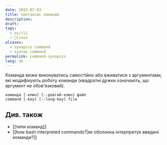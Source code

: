 ```yaml
---
date: 2025-07-03
title: Синтаксис команди
description: 
draft: 
tags:
  - os/cli
  - 🐧linux
aliases:
  - synopsis command
  - syntax command
permalink: command-synopsis
lang: uk
---
```


Команда може виконуватись самостійно або вживатися з аргументами, які модифікують роботу команди (квадратні дужки означають, що аргумент не обов'язковий).

```
команда [-ключ] [--довгий-ключ] файл
command [-key] [--long-key] file
```

## Див. також

- [[типи команд]]
- [[how bash interpreted commands?|як оболонка інтерпретує введені команди?]]